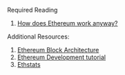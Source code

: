 Required Reading

1. [How does Ethereum work anyway?](https://medium.com/@preethikasireddy/how-does-ethereum-work-anyway-22d1df506369)

Additional Resources:

1. [Ethereum Block Architecture](https://ethereum.stackexchange.com/questions/268/ethereum-block-architecture)
2. [Ethereum Development tutorial](https://github.com/ethereum/wiki/wiki/Ethereum-Development-Tutorial)
3. [Ethstats](https://ethstats.net/)
